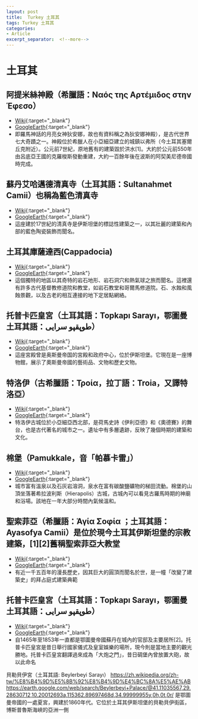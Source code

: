```yaml
---
layout: post
title:  Turkey 土耳其
tags: Turkey 土耳其 
categories:
- Article
excerpt_separator:  <!--more-->
---
```

# 土耳其
##  阿提米絲神殿（希臘語：Ναός της Αρτέμιδος στην Έφεσο）
- [Wiki](https://zh.wikipedia.org/zh-tw/%E9%98%BF%E8%80%B3%E5%BF%92%E5%BC%A5%E6%96%AF%E7%A5%9E%E5%BA%99 "Wiki"){:target="_blank"} 
- [GoogleEarth](https://earth.google.com/web/search/%e5%9c%9f%e8%80%b3%e5%85%b6+%e5%ba%9e%e8%b4%9d%e7%a5%9e%e5%ba%99/@37.9493601,27.3638562,8.98892055a,386.32093897d,35y,0h,0t,0r/ "GoogleEarth"){:target="_blank"} 
- 即羅馬神話的月亮女神狄安娜，故也有資料稱之為狄安娜神殿），是古代世界七大奇蹟之一。神殿位於希臘人在小亞細亞建立的城鎮以弗所（今土耳其塞爾丘克附近）。公元前7世紀，原地舊有的建築毀於洪水[1]。大約於公元前550年由呂底亞王國的克羅梭斯發動重建，大約一百餘年後在波斯的阿契美尼德帝國時完成。


## 蘇丹艾哈邁德清真寺（土耳其語：Sultanahmet Camii）也稱為藍色清真寺
- [Wiki](https://zh.wikipedia.org/zh-tw/%E8%98%87%E4%B8%B9%E8%89%BE%E5%93%88%E9%82%81%E5%BE%B7%E6%B8%85%E7%9C%9F%E5%AF%BA "Wiki"){:target="_blank"} 
- [GoogleEarth](https://earth.google.com/web/search/Sultan+Ahmed+Mosque%ef%bc%8c%e4%b9%9f%e7%a8%b1%e7%82%ba%e8%97%8d%e8%89%b2%e6%b8%85%e7%9c%9f%e5%af%ba/@41.00515292,28.97709222,31.35515384a,552.2857112d,34.99999969y,-4.71966111h,29.11358861t,0r/ "GoogleEarth"){:target="_blank"} 
- 這座建於17世紀的清真寺是伊斯坦堡的標誌性建築之一，以其壯麗的建築和內部的藍色陶瓷裝飾而聞名。

## 土耳其庫薩達西(Cappadocia)
- [Wiki](https://en.wikipedia.org/wiki/G%C3%B6reme_Historical_National_Park "Wiki"){:target="_blank"} 
- [GoogleEarth](https://earth.google.com/web/search/Cappadocia,+%e5%9c%9f%e8%80%b3%e5%85%b6/@38.65317184,34.85808634,1166.7531859a,17011.71859917d,35y,-0.23663915h,28.46760951t,0r/ "GoogleEarth"){:target="_blank"} 
- 這個獨特的地區以其奇特的岩石地形、岩石洞穴和熱氣球之旅而聞名。這裡還有許多古代基督教修道院和教堂，如岩石教堂和哥爾馬修道院。石、水蝕和風蝕景觀，以及古老的相互連接的地下定居點網絡。

## 托普卡匹皇宮（土耳其語：Topkapı Sarayı，鄂圖曼土耳其語：طوپقپو سرايى）
- [Wiki](https://zh.wikipedia.org/zh-tw/%E6%89%98%E5%8D%A1%E6%AF%94%E7%9A%87%E5%AE%AE "Wiki"){:target="_blank"} 
- [GoogleEarth](https://earth.google.com/web/search/Topkapi+Palace/@41.01107425,28.98382329,45.11350937a,873.3651342d,35y,-4.85495557h,27.84238606t,0r/ "GoogleEarth"){:target="_blank"} 
- 這座宮殿曾是奥斯曼帝国的宮殿和政府中心，位於伊斯坦堡。它現在是一座博物館，展示了奧斯曼帝國的藝術品、文物和歷史文物。

## 特洛伊（古希臘語：Τροία，拉丁語：Troia，又譯特洛亞）
- [Wiki](https://zh.wikipedia.org/wiki/%E7%89%B9%E6%B4%9B%E4%BC%8A "Wiki"){:target="_blank"} 
- [GoogleEarth](https://earth.google.com/web/search/%e5%9c%9f%e8%80%b3%e5%85%b6%e6%81%b0%e7%b4%8d%e5%8d%a1%e8%90%8a%e7%9c%81+%c3%87anakkale+Merkez,+Tevfikiye,+Truva+alt%c4%b1+sokak,+%e7%89%b9%e6%b4%9b%e4%bc%8a%e9%81%ba%e5%9d%80/@39.9575934,26.23974,33.72758959a,787.19251572d,35y,142.33603092h,45t,0r/ "GoogleEarth"){:target="_blank"} 
- 特洛伊古城位於小亞細亞西北部，是荷馬史詩《伊利亞德》和《奧德賽》的舞台，也是古代著名的城市之一。遺址中有多層遺跡，反映了幾個時期的建築和文化。

## 棉堡（Pamukkale，音「帕慕卡雷」）
- [Wiki](https://zh.wikipedia.org/zh-tw/%E6%A3%89%E8%8A%B1%E5%A0%A1 "Wiki"){:target="_blank"} 
- [GoogleEarth](https://earth.google.com/web/search/Pamukkale/@37.9157746,29.1176023,254.84595668a,2042.3067762d,34.9999992y,0h,0t,0r/ "GoogleEarth"){:target="_blank"} 
- 城市富有溫泉以及石灰岩溶洞，泉水在富有碳酸鹽礦物的梯田流動。棉堡的山頂坐落著希拉波利斯（Hierapolis）古城，古城內可以看見古羅馬時期的神廟和浴場。該地在一年大部分時間內氣候溫和。

## 聖索菲亞（希臘語：Ἁγία Σοφία ；土耳其語：Ayasofya Camii）是位於現今土耳其伊斯坦堡的宗教建築，[1][2]舊稱聖索菲亞大教堂
- [Wiki](https://zh.wikipedia.org/zh-tw/%E9%98%BF%E4%BA%9A%E7%B4%A2%E8%8F%B2%E4%BA%9A "Wiki"){:target="_blank"} 
- [GoogleEarth](https://earth.google.com/web/search/%e4%bc%8a%e6%96%af%e5%9d%a6%e5%a0%a1/@41.01064742,28.97754882,26.73693619a,2638.87778743d,34.99999965y,-6.65651795h,53.84027395t,0r/ "GoogleEarth"){:target="_blank"} 
- 有近一千五百年的漫長歷史，因其巨大的圓頂而聞名於世，是一幢「改變了建築史」的拜占庭式建築典範

## 托普卡匹皇宮（土耳其語：Topkapı Sarayı，鄂圖曼土耳其語：طوپقپو سرايى）
- [Wiki](https://zh.wikipedia.org/zh-tw/%E6%89%98%E5%8D%A1%E6%AF%94%E7%9A%87%E5%AE%AE "Wiki"){:target="_blank"} 
- [GoogleEarth](https://earth.google.com/web/search/%e4%bc%8a%e6%96%af%e5%9d%a6%e5%a0%a1/@41.01193521,28.98494273,42.66967897a,910.43937316d,34.99999965y,-6.65295711h,53.84048364t,0r/ "GoogleEarth"){:target="_blank"} 
- 自1465年至1853年一直都是鄂圖曼帝國蘇丹在城內的官邸及主要居所[2]。托普卡匹皇宮是昔日舉行國家儀式及皇室娛樂的場所，現今則是當地主要的觀光勝地。托普卡匹皇宮翻譯過來成為「大炮之門」，昔日碉堡內曾放置大砲，故以此命名

貝勒貝伊宮（土耳其語: Beylerbeyi Sarayı）
https://zh.wikipedia.org/zh-tw/%E8%B4%9D%E5%8B%92%E8%B4%9D%E4%BC%8A%E5%AE%AB
https://earth.google.com/web/search/Beylerbeyi+Palace/@41.11035567,29.28630712,10.20012693a,115362.89697468d,34.99999955y,0h,0t,0r/
是鄂圖曼帝國的一處夏宮，興建於1860年代。它位於土耳其伊斯坦堡的貝勒貝伊街區，博斯普魯斯海峽的亞洲一側
